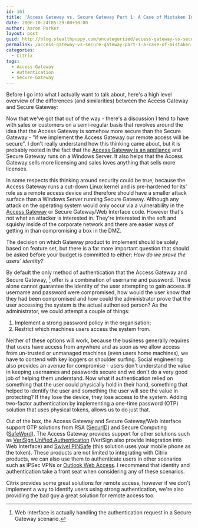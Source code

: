 ```yaml
---
id: 161
title: 'Access Gateway vs. Secure Gateway Part 1: A Case of Mistaken Identity'
date: 2006-10-24T05:29:00+10:00
author: Aaron Parker
layout: post
guid: http://blog.stealthpuppy.com/uncategorized/access-gateway-vs-secure-gateway-part-1-a-case-of-mistaken-identity
permalink: /access-gateway-vs-secure-gateway-part-1-a-case-of-mistaken-identity/
categories:
  - Citrix
tags:
  - Access-Gateway
  - Authentication
  - Secure-Gateway
---
```

Before I go into what I actually want to talk about, here's a high level overview of the differences (and similarities) between the Access Gateway and Secure Gateway:

Now that we've got that out of the way - there's a discussion I tend to have with sales or customers on a semi-regular basis that revolves around the idea that the Access Gateway is somehow more secure than the Secure Gateway - "if we implement the Access Gateway our remote access will be secure". I don't really understand how this thinking came about, but it is probably rooted in the fact that the [Access Gateway is an appliance](http://www.brianmadden.com/content/content.asp?ID=558) and Secure Gateway runs on a Windows Server. It also helps that the Access Gateway sells more licensing and sales loves anything that sells more licenses.

In some respects this thinking around security could be true, because the Access Gateway runs a cut-down Linux kernel and is pre-hardened for its' role as a remote access device and therefore should have a smaller attack surface than a Windows Server running Secure Gateway. Although any attack on the operating system would only occur via a vulnerability in the [Access Gateway](http://secunia.com/product/6168/) or Secure Gateway/Web Interface code. However that's not what an attacker is interested in. They're interested in the soft and squishy inside of the corporate network and there are easier ways of getting in than compromising a box in the DMZ.

The decision on which Gateway product to implement should be solely based on feature set, but there is a far more important question that should be asked before your budget is committed to either: _How do we prove the users' identity?_

By default the only method of authentication that the Access Gateway and Secure Gateway, [^1] offer is a combination of username and password. These alone cannot guarantee the identity of the user attempting to gain access. If username and password were compromised, how would the user know that they had been compromised and how could the administrator prove that the user accessing the system is the actual authorised person? As the administrator, we could attempt a couple of things:

  1. Implement a strong password policy in the organisation;
  2. Restrict which machines users access the system from.

Neither of these options will work, because the business generally requires that users have access from anywhere and as soon as we allow access from un-trusted or unmanaged machines (even users home machines), we have to contend with key loggers or shoulder surfing. Social engineering also provides an avenue for compromise - users don't understand the value in keeping usernames and passwords secure and we don't do a very good job of helping them understand. Now what if authentication relied on something that the user could physically hold in their hand, something that helped to identify the user and something the user will see the value in protecting? If they lose the device, they lose access to the system. Adding two-factor authentication by implementing a one-time password (OTP) solution that uses physical tokens, allows us to do just that.

Out of the box, the Access Gateway and Secure Gateway/Web Interface support OTP solutions from RSA ([SecurID](http://www.rsasecurity.com/node.asp?id=1156)) and Secure Computing ([SafeWord)](http://www.securecomputing.com/index.cfm?skey=21). The Access Gateway provides support for other solutions such as [VeriSign Unified Authentication](http://www.verisign.com/products-services/security-services/unified-authentication/index.html) (VeriSign also provide integration into Web Interface) and [Swivel PINSafe](http://www.swivelsecure.com/?page=principlesofpinsafe) (this solution uses your mobile phone as the token). These products are not limited to integrating with Citrix products, we can also use them to authenticate users in other scenarios such as IPSec VPNs or [Outlook Web Access]({{site.baseurl}}/isa-server/strengthening-owa-authentication-with-isa-2006-and-rsa-securid). I recommend that identity and authentication take a front seat when considering any of these scenarios.

Citrix provides some great solutions for remote access, however if we don't implement a way to identify users using strong authentication, we're also providing the bad guy a great solution for remote access too.

[^1]: Web Interface is actually handling the authentication request in a Secure Gateway scenario.
